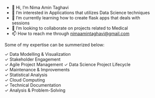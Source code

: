 - 👋 Hi, I’m Nima Amin Taghavi
- 👀 I’m interested in Applications that utilizes Data Science techniques
- 🌱 I’m currently learning how to create flask apps that deals with sessions
- 💞️ I’m looking to collaborate on projects related to Medical 
- 📫 How to reach me through nimaamintaghavi@gmail.com

Some of my expertise can be summerized below:

✓ Data Modelling & Visualization	
✓	Stakeholder Engagement	  
✓ Agile Project Management
✓ Data Science Project Lifecycle	
✓	Maintenance & Improvements	
✓ Statistical Analysis  
✓ Cloud Computing               
✓	Technical Documentation	  
✓ Analysis & Problem-Solving
